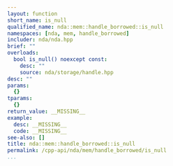```yaml
---
layout: function
short_name: is_null
qualified_name: nda::mem::handle_borrowed::is_null
namespaces: [nda, mem, handle_borrowed]
includer: nda/nda.hpp
brief: ""
overloads:
  bool is_null() noexcept const:
    desc: ""
    source: nda/storage/handle.hpp
desc: ""
params:
  {}
tparams:
  {}
return_value: __MISSING__
example:
  desc: __MISSING__
  code: __MISSING__
see-also: []
title: nda::mem::handle_borrowed::is_null
permalink: /cpp-api/nda/mem/handle_borrowed/is_null
...
```


